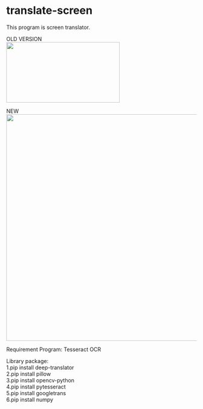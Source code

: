 # translate-screen

This program is screen translator.<br>

OLD VERSION<br>
<img src="https://github.com/user-attachments/assets/32056c17-acd5-4118-ba78-098dddb71b1a" width="300" height="160"><br>

NEW<br>
<img src="https://github.com/user-attachments/assets/d1054398-3efe-4a96-9a6e-7bd454af0f51" width="800" height="600"><br>

Requirement Program: Tesseract OCR<br>

Library package:<br>
1.pip install deep-translator<br>
2.pip install pillow<br>
3.pip install opencv-python<br>
4.pip install pytesseract<br>
5.pip install googletrans<br>
6.pip install numpy<br>
